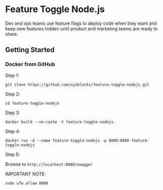 # Feature Toggle Node.js

Dev and ops teams use feature flags to deploy code when they want and keep new features hidden until product and marketing teams are ready to share. 

## Getting Started

### Docker from GitHub

Step 1:

`git clone https://github.com/xyzblocks/feature-toggle-nodejs.git`

Step 2:

`cd feature-toggle-nodejs`

Step 3:

`docker build --no-cache -t feature-toggle-nodejs.`

Step 4:

`docker run -d --name feature-toggle-nodejs -p 8080:8080 feature-toggle-nodejs`

Step 5:

Browse to `http://localhost:8080/swagger`

IMPORTANT NOTE:

`sudo ufw allow 8080`